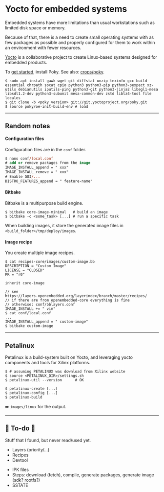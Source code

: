 # Yocto for embedded systems

<div class="row row-cols-md-2"><div>

Embedded systems have more limitations than usual workstations such as limited disk space or memory.

Because of that, there is a need to create small operating systems with as few packages as possible and properly configured for them to work within an environment with fewer resources.

[Yocto](https://www.yoctoproject.org/) is a collaborative project to create Linux-based systems designed for embedded products.
</div><div>

To [get started](https://docs.yoctoproject.org/brief-yoctoprojectqs/index.html), install Poky. See also: [crops/poky](https://github.com/crops/poky-container).

```shell!
$ sudo apt install gawk wget git diffstat unzip texinfo gcc build-essential chrpath socat cpio python3 python3-pip python3-pexpect xz-utils debianutils iputils-ping python3-git python3-jinja2 libegl1-mesa libsdl1.2-dev python3-subunit mesa-common-dev zstd liblz4-tool file locales
$ git clone -b <poky_version> git://git.yoctoproject.org/poky.git
$ source poky/oe-init-build-env # load
```
</div></div>

<hr class="sep-both">

## Random notes

<div class="row row-cols-md-2"><div>

#### Configuration files

Configuration files are in the `conf` folder.

```ps
$ nano conf/local.conf
# add or remove packages from the image
IMAGE_INSTALL_append = " xxx"
IMAGE_INSTALL_remove = " xxx"
# Enable GUI/...
DISTRO_FEATURES_append = " feature-name" 
```

#### Bitbake

Bitbake is a multipurpose build engine. 

```shell!
$ bitbake core-image-minimal   # build an image
$ bitbake -c <some_task> [...] # run a specific task
```

When building images, it store the generated image files in `<build_folder>/tmp/deploy/images`.
</div><div>

#### Image recipe

You create multiple image recipes.

```shell!
$ cat recipes-core/images/custom-image.bb
DESCRIPTION = "Custom Image"
LICENSE = "CLOSED"
PR = "r0"

inherit core-image

// see https://layers.openembedded.org/layerindex/branch/master/recipes/
// if there are from openembedded-core everything is fine
// otherwise: conf/bblayers.conf
IMAGE_INSTALL += " vim"
$ cat conf/local.conf
...
IMAGE_INSTALL_append = " custom-image"
$ bitbake custom-image
```
</div></div>

<hr class="sep-both">

## Petalinux

<div class="row row-cols-md-2"><div>

Petalinux is a build-system built on Yocto, and leveraging yocto components and tools for Xilinx platforms.

```shell!
$ # assuming PETALINUX was download from Xilinx website
$ source <PETALINUX_DIR>/settings.sh
$ petalinux-util --version      # OK
```
</div><div>

```shell!
$ petalinux-create [...]
$ petalinux-config [...]
$ petalinux-build
```

➡️ `images/linux` for the output.
</div></div>

<hr class="sep-both">

## 👻 To-do 👻

Stuff that I found, but never read/used yet.

<div class="row row-cols-md-2"><div>

* Layers (priority/...)
* Recipes
* Devtool
</div><div>

* IPK files
* Steps: download (fetch), compile, generate packages, generate image (sdk? rootfs?)
* SSTATE
</div></div>